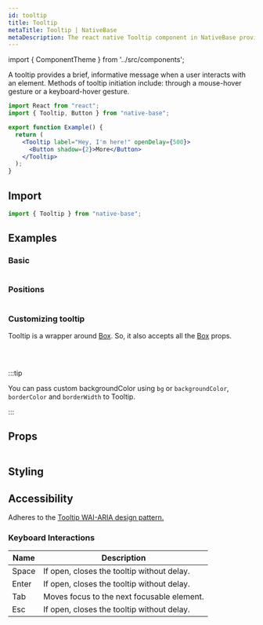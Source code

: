 ```yaml
---
id: tooltip
title: Tooltip
metaTitle: Tooltip | NativeBase
metaDescription: The react native Tooltip component in NativeBase provides a brief, informative message when a user interacts with an element. Learn more on customizing Tooltip here.
---
```


import { ComponentTheme } from '../src/components';

A tooltip provides a brief, informative message when a user interacts with an element. Methods of tooltip initiation include: through a mouse-hover gesture or a keyboard-hover gesture.

```jsx isShowcase
import React from "react";
import { Tooltip, Button } from "native-base";

export function Example() {
  return (
    <Tooltip label="Hey, I'm here!" openDelay={500}>
      <Button shadow={2}>More</Button>
    </Tooltip>
  );
}
```

## Import

```jsx
import { Tooltip } from "native-base";
```

## Examples

### Basic

```ComponentSnackPlayer path=components,composites,Tooltip,Basic.tsx

```

### Positions

```ComponentSnackPlayer path=components,composites,Tooltip,TooltipPositions.tsx

```

### Customizing tooltip

Tooltip is a wrapper around [Box](box.md). So, it also accepts all the [Box](box.md#h2-props) props.

```ComponentSnackPlayer path=components,composites,Tooltip,CustomTooltip.tsx

```

<br />

:::tip

You can pass custom backgroundColor using `bg` or `backgroundColor`, `borderColor` and `borderWidth` to Tooltip.

:::

## Props

```ComponentPropTable path=composites,Tooltip,Tooltip.tsx

```

## Styling

<ComponentTheme name="tooltip" />

## Accessibility

Adheres to the [Tooltip WAI-ARIA design pattern.](https://www.w3.org/TR/wai-aria-1.1/#tooltip)

### Keyboard Interactions

| Name  | Description                                |
| ----- | ------------------------------------------ |
| Space | If open, closes the tooltip without delay. |
| Enter | If open, closes the tooltip without delay. |
| Tab   | Moves focus to the next focusable element. |
| Esc   | If open, closes the tooltip without delay. |
